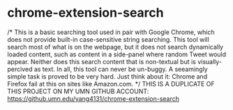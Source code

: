 # chrome-extension-search

/* 
This is a basic searching tool used in pair with Google Chrome, 
which does not provide built-in case-sensitive string searching. 
This tool will search most of what is on the webpage, 
but it does not search dynamically loaded content, 
such as content in a side-panel where random Tweet would appear.
Neither does this search content that is non-textual but is visually-percived as text. 
In all, this tool can never be un-buggy. A seeamingly simple task is proved to be very hard.
Just think about it:  Chrome and Firefox fail at this on sites like Amazon.com. 
*/
THIS IS A DUPLICATE OF THIS PROJECT ON MY UMN GITHUB ACCOUNT: 
https://github.umn.edu/yang4131/chrome-extension-search

